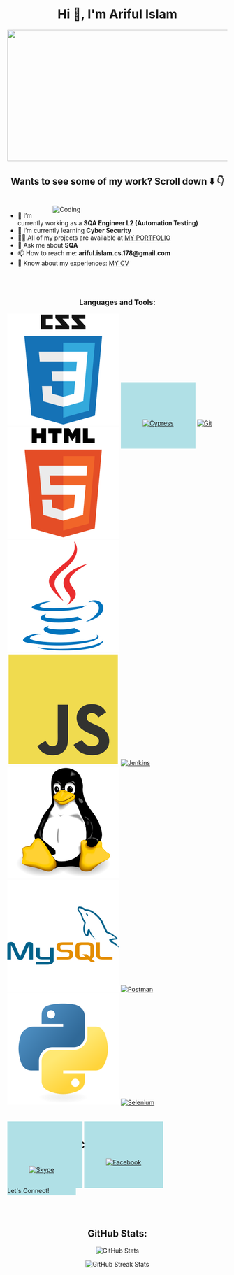 <h1 style="text-align:center;">Hi 👋, I'm Ariful Islam</h1>
<img class="center" height="300" width="1200" src="https://i.postimg.cc/G3fwsv9X/hhjjhk.jpg"/>

<h2 style="text-align:center;">Wants to see some of my work? Scroll down ⬇️ 👇</h2>

<br/>
<img align="right" alt="Coding" width="400" src="https://cdn.dribbble.com/users/1162077/screenshots/3848914/programmer.gif"/>

<ul>
<li>🔭 I’m currently working as a <strong>SQA Engineer L2 (Automation Testing)</strong></li>
<li>🌱 I’m currently learning <strong>Cyber Security</strong></li>
<li>👨‍💻 All of my projects are available at <a href="https://portfolio178.netlify.app">MY PORTFOLIO</a></li>
<li>💬 Ask me about <strong>SQA</strong></li>
<li>📫 How to reach me: <strong>ariful.islam.cs.178@gmail.com</strong></li>
<li>📄 Know about my experiences: <a href="https://drive.google.com/file/d/1E0w1OAaCIRe777Mq1DDI9YpnHzclDSRV/view">MY CV</a></li>
</ul>
<br/><br/>
<h3 style="text-align:center;">Languages and Tools:</h3>
<div class="skills-container">
<a width: 200px; height: 100px; padding: 85px 50px 50px 50px; href="https://www.w3schools.com/css/" target="_blank"><img src="https://raw.githubusercontent.com/devicons/devicon/master/icons/css3/css3-original-wordmark.svg" alt="CSS3" /></a>
<a style="background-color: powderblue; width: 200px; height: 100px; padding: 85px 50px 50px 50px;" href="https://www.cypress.io" target="_blank"><img src="https://raw.githubusercontent.com/simple-icons/simple-icons/6e46ec1fc23b60c8fd0d2f2ff46db82e16dbd75f/icons/cypress.svg" alt="Cypress" width="50" height="50" /></a>
<a href="https://git-scm.com/" target="_blank"><img src="https://www.vectorlogo.zone/logos/git-scm/git-scm-icon.svg" alt="Git" width="50" height="50" /></a>
<a href="https://www.w3.org/html/" target="_blank"><img src="https://raw.githubusercontent.com/devicons/devicon/master/icons/html5/html5-original-wordmark.svg" alt="HTML5" /></a>
<a href="https://www.java.com" target="_blank"><img src="https://raw.githubusercontent.com/devicons/devicon/master/icons/java/java-original.svg" alt="Java" /></a>
<a href="https://developer.mozilla.org/en-US/docs/Web/JavaScript" target="_blank"><img src="https://raw.githubusercontent.com/devicons/devicon/master/icons/javascript/javascript-original.svg" alt="JavaScript" /></a>
<a href="https://www.jenkins.io" target="_blank"><img src="https://www.vectorlogo.zone/logos/jenkins/jenkins-icon.svg" alt="Jenkins" /></a>
<a href="https://www.linux.org/" target="_blank"><img src="https://raw.githubusercontent.com/devicons/devicon/master/icons/linux/linux-original.svg" alt="Linux" /></a>
<a href="https://www.mysql.com/" target="_blank"><img src="https://raw.githubusercontent.com/devicons/devicon/master/icons/mysql/mysql-original-wordmark.svg" alt="MySQL" /></a>
<a href="https://postman.com" target="_blank"><img src="https://www.vectorlogo.zone/logos/getpostman/getpostman-icon.svg" alt="Postman" /></a>
<a href="https://www.python.org" target="_blank"><img src="https://raw.githubusercontent.com/devicons/devicon/master/icons/python/python-original.svg" alt="Python" /></a>
<a href="https://www.selenium.dev" target="_blank"><img src="https://raw.githubusercontent.com/detain/svg-logos/780f25886640cef088af994181646db2f6b1a3f8/svg/selenium-logo.svg" alt="Selenium" /></a>
</div>

<br/><br/>

<h2 style="text-align:center;">Connect with me:</h2>
<div class="social-icons">
<a  style="background-color: powderblue; width: 200px; height: 100px; padding: 85px 50px 50px 50px; text-align: center;" href="https://www.linkedin.com/in/arif-715/" target="_blank"><img src="https://raw.githubusercontent.com/rahuldkjain/github-profile-readme-generator/master/src/images/icons/Social/linked-in-alt.svg" alt="LinkedIn"/></a>
<a  style="background-color: powderblue; width: 200px; height: 100px; padding: 85px 50px 50px 50px; text-align: center;" href="https://www.facebook.com/profile.php?id=100059586523376" target="_blank"><img src="https://raw.githubusercontent.com/rahuldkjain/github-profile-readme-generator/master/src/images/icons/Social/facebook.svg" alt="Facebook"/></a>
<a  style="background-color: powderblue; width: 200px; height: 100px; padding: 85px 50px 50px 50px; text-align: center;" href="https://join.skype.com/invite/yzFGo0e5u4G0" target="_blank"><img src="https://raw.githubusercontent.com/rahuldkjain/github-profile-readme-generator/master/src/images/icons/Social/skype.svg" alt="Skype"/></a>
</div>

<br/>

<div class="highlight-box">
<p>Let's Connect!</p>
</div>

<br/><br/>

<h2 style="text-align:center;">GitHub Stats:</h2>
<p align="center">
<img src="https://github-readme-stats.vercel.app/api?username=Ariful-178&show_icons=true" alt="GitHub Stats" />
</p>

<p align="center">
<img src="https://github-readme-streak-stats.herokuapp.com?user=Ariful-178&theme=prussian" alt="GitHub Streak Stats" />
</p>
